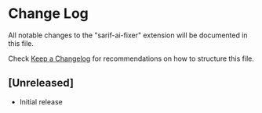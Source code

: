 # Change Log

All notable changes to the "sarif-ai-fixer" extension will be documented in this file.

Check [Keep a Changelog](http://keepachangelog.com/) for recommendations on how to structure this file.

## [Unreleased]

- Initial release